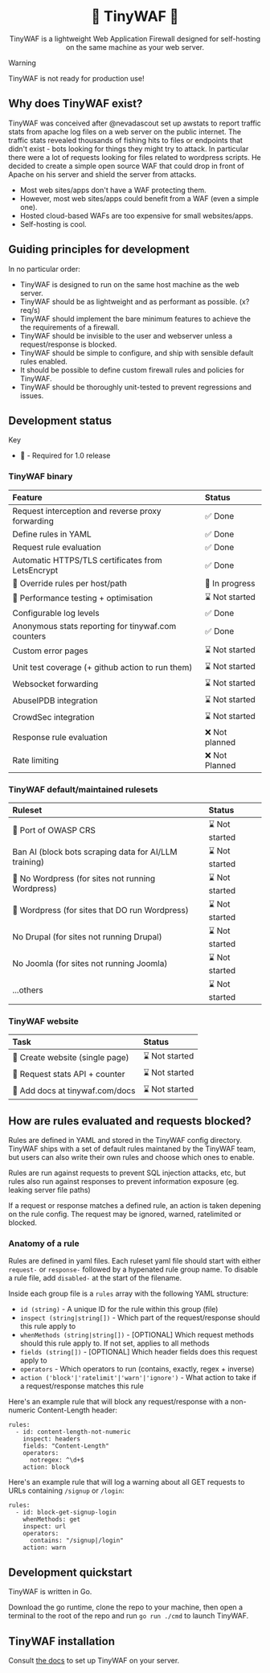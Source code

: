 <h1 align="center">🚧 TinyWAF 🚧</h1>

<p align="center">
TinyWAF is a lightweight Web Application Firewall designed for self-hosting on
the same machine as your web server.
</p>

> [!WARNING]
> TinyWAF is not ready for production use!


## Why does TinyWAF exist?

TinyWAF was conceived after @nevadascout set up awstats to report traffic stats
from apache log files on a web server on the public internet. The traffic stats
revealed thousands of fishing hits to files or endpoints that didn't exist - bots
looking for things they might try to attack. In particular there were a lot of
requests looking for files related to wordpress scripts. He decided to create a
simple open source WAF that could drop in front of Apache on his server and
shield the server from attacks.

* Most web sites/apps don't have a WAF protecting them.
* However, most web sites/apps could benefit from a WAF (even a simple one).
* Hosted cloud-based WAFs are too expensive for small websites/apps.
* Self-hosting is cool.


## Guiding principles for development

In no particular order:

* TinyWAF is designed to run on the same host machine as the web server.
* TinyWAF should be as lightweight and as performant as possible. (x? req/s)
* TinyWAF should implement the bare minimum features to achieve the the requirements of a firewall.
* TinyWAF should be invisible to the user and webserver unless a request/response is blocked.
* TinyWAF should be simple to configure, and ship with sensible default rules enabled.
* It should be possible to define custom firewall rules and policies for TinyWAF.
* TinyWAF should be thoroughly unit-tested to prevent regressions and issues.


## Development status

Key
* :large_orange_diamond: - Required for 1.0 release

### TinyWAF binary

|**Feature**|**Status**| 
|:---|:---|
| Request interception and reverse proxy forwarding | :white_check_mark: Done |
| Define rules in YAML | :white_check_mark: Done |
| Request rule evaluation | :white_check_mark: Done |
| Automatic HTTPS/TLS certificates from LetsEncrypt | :white_check_mark: Done |
| :large_orange_diamond: Override rules per host/path | :construction: In progress |
| :large_orange_diamond: Performance testing + optimisation | :hourglass: Not started |
| Configurable log levels | :white_check_mark: Done |
| Anonymous stats reporting for tinywaf.com counters | :white_check_mark: Done |
| Custom error pages | :hourglass: Not started |
| Unit test coverage (+ github action to run them) | :hourglass: Not started |
| Websocket forwarding | :hourglass: Not started | <!-- https://github.com/koding/websocketproxy -->
| AbuseIPDB integration | :hourglass: Not started |
| CrowdSec integration | :hourglass: Not started |
| Response rule evaluation | :x: Not planned |
| Rate limiting | :x: Not Planned |


### TinyWAF default/maintained rulesets

|**Ruleset**|**Status**|
|:---|:---|
| :large_orange_diamond: Port of OWASP CRS | :hourglass: Not started |
| Ban AI (block bots scraping data for AI/LLM training) | :hourglass: Not started |
| :large_orange_diamond: No Wordpress (for sites not running Wordpress) | :hourglass: Not started |
| :large_orange_diamond: Wordpress (for sites that DO run Wordpress) | :hourglass: Not started |
| No Drupal (for sites not running Drupal) | :hourglass: Not started |
| No Joomla (for sites not running Joomla) | :hourglass: Not started |
| ...others | :hourglass: Not started |


### TinyWAF website

|**Task**|**Status**|
|:---|:---|
| :large_orange_diamond: Create website (single page) | :hourglass: Not started |
| :large_orange_diamond: Request stats API + counter | :hourglass: Not started |
| :large_orange_diamond: Add docs at tinywaf.com/docs | :hourglass: Not started |


## How are rules evaluated and requests blocked?

<!-- @todo: move this whole section to docs site -->

Rules are defined in YAML and stored in the TinyWAF config directory. TinyWAF
ships with a set of default rules maintaned by the TinyWAF team, but users can
also write their own rules and choose which ones to enable.

Rules are run against requests to prevent SQL injection attacks, etc, but
rules also run against responses to prevent information exposure (eg. leaking
server file paths)

If a request or response matches a defined rule, an action is taken depening on
the rule config. The request may be ignored, warned, ratelimited or blocked.


### Anatomy of a rule

Rules are defined in yaml files. Each ruleset yaml file should start with either
`request-` or `response-` followed by a hypenated rule group name. To disable a
rule file, add `disabled-` at the start of the filename.

Inside each group file is a `rules` array with the following YAML structure:

* `id (string)` - A unique ID for the rule within this group (file)
* `inspect (string|string[])` - Which part of the request/response should this rule apply to
* `whenMethods (string|string[])` - [OPTIONAL] Which request methods should this rule apply to. If not set, applies to all methods
* `fields (string[])` - [OPTIONAL] Which header fields does this request apply to
* `operators` - Which operators to run (contains, exactly, regex + inverse)
* `action ('block'|'ratelimit'|'warn'|'ignore')` - What action to take if a request/response matches this rule

Here's an example rule that will block any request/response with a non-numeric
Content-Length header:

```
rules:
  - id: content-length-not-numeric
    inspect: headers
    fields: "Content-Length"
    operators:
      notregex: ^\d+$
    action: block
```

Here's an example rule that will log a warning about all GET requests to URLs
containing `/signup` or `/login`:

```
rules:
  - id: block-get-signup-login
    whenMethods: get
    inspect: url
    operators:
      contains: "/signup|/login"
    action: warn
```

## Development quickstart

TinyWAF is written in Go.

Download the go runtime, clone the repo to your machine, then open a terminal to
the root of the repo and run `go run ./cmd` to launch TinyWAF.


## TinyWAF installation

Consult [the docs](https://tinywaf.com/docs/) to set up TinyWAF on your server.